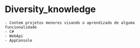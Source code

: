 # Diversity_knowledge
    - Contem projetos menores visando o aprendizado de alguma funcionalidade
    - C#
    - WebApi
    - AppConsole
